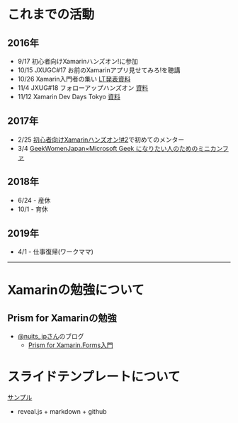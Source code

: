 
# これまでの活動

## 2016年

* 9/17 初心者向けXamarinハンズオン!に参加
* 10/15 JXUGC#17 お前のXamarinアプリ見せてみろ!を聴講
* 10/26 Xamarin入門者の集い [LT発表資料](./pdf/Xamarin入門者の集い@mmmmmiya1109.pdf)
* 11/4 JXUG#18 フォローアップハンズオン [資料](https://github.com/jxug/PrismAndMoqHansOn)
* 11/12 Xamarin Dev Days Tokyo [資料](https://github.com/xamarin/dev-days-labs)

## 2017年

* 2/25 [初心者向けXamarinハンズオン!#2](https://jxug.connpass.com/event/49244/)で初めてのメンター
* 3/4 [GeekWomenJapan×Microsoft Geek になりたい人のためのミニカンファ](http://geekwomenjapan.github.io/20170304/gwjpms/)

## 2018年

* 6/24 - 産休
* 10/1 - 育休

## 2019年

* 4/1 - 仕事復帰(ワークママ)

***

# Xamarinの勉強について

## Prism for Xamarinの勉強

* [@nuits_jpさん](https://twitter.com/nuits_jp)のブログ
  - [Prism for Xamarin.Forms入門](http://www.nuits.jp/entry/2016/08/22/173858)

# スライドテンプレートについて
[サンプル](http://fuminya.github.io/myfiles/slide-template)

* reveal.js + markdown + github
